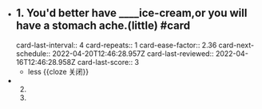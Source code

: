 - ## 1. You'd better have ____ice-cream,or you will have a stomach ache.(little) #card
  card-last-interval:: 4
  card-repeats:: 1
  card-ease-factor:: 2.36
  card-next-schedule:: 2022-04-20T12:46:28.957Z
  card-last-reviewed:: 2022-04-16T12:46:28.958Z
  card-last-score:: 3
	- less {{cloze 关闭}}
- 2. 
  3.